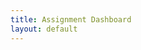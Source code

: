 ```yaml
---
title: Assignment Dashboard
layout: default
---
```


<div id="app" data-grader="{{ site.course }}" data-github="{{ site.github }}">
</div>
<script type="module" src="https://unpkg.com/graderbot-dashboard?module"></script>
